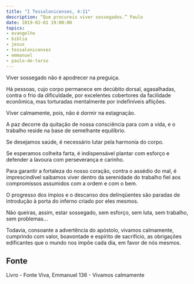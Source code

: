 ```yaml
---
title: "I Tessalonicenses, 4:11"
description: “Que procureis viver sossegados.” Paulo
date: 2019-02-01 19:00:00
topics: 
- evangelho
- biblia
- jesus
- tessalonicenses
- emmanuel
- paulo-de-tarso
---
```


Viver sossegado não é apodrecer na preguiça.

Há pessoas, cujo corpo permanece em decúbito dorsal, agasalhadas, contra
o frio da dificuldade, por excelentes cobertores da facilidade econômica, mas
torturadas mentalmente por indefiníveis aflições.

Viver calmamente, pois, não é dormir na estagnação.

A paz decorre da quitação de nossa consciência para com a vida, e o
trabalho reside na base de semelhante equilíbrio.

Se desejamos saúde, é necessário lutar pela harmonia do corpo.

Se esperamos colheita farta, é indispensável plantar com esforço e defender
a lavoura com perseverança e carinho.

Para garantir a fortaleza do nosso coração, contra o assédio do mal, é
imprescindível saibamos viver dentro da serenidade do trabalho fiel aos
compromissos assumidos com a ordem e com o bem.

O progresso dos ímpios e o descanso dos delinqüentes são paradas de
introdução à porta do inferno criado por eles mesmos.

Não queiras, assim, estar sossegado, sem esforço, sem luta, sem trabalho,
sem problemas...

Todavia, consoante a advertência do apóstolo, vivamos calmamente,
cumprindo com valor, boa­vontade e espírito de sacrifício, as obrigações edificantes
que o mundo nos impõe cada dia, em favor de nós mesmos.


## Fonte
Livro - Fonte Viva, Emmanuel
136 - Vivamos calmamente
